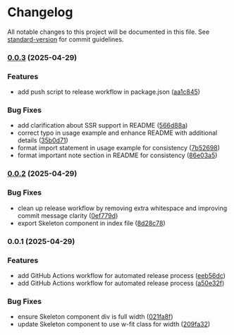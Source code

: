 # Changelog

All notable changes to this project will be documented in this file. See [standard-version](https://github.com/conventional-changelog/standard-version) for commit guidelines.

### [0.0.3](https://github.com/rime-ui/suspensible-image/compare/v0.0.2...v0.0.3) (2025-04-29)


### Features

* add push script to release workflow in package.json ([aa1c845](https://github.com/rime-ui/suspensible-image/commit/aa1c845aa77859ef9711d9c131ccb1791b950a48))


### Bug Fixes

* add clarification about SSR support in README ([566d88a](https://github.com/rime-ui/suspensible-image/commit/566d88a2a7c2027a666934dd546de5ed03521db9))
* correct typo in usage example and enhance README with additional details ([35b0d71](https://github.com/rime-ui/suspensible-image/commit/35b0d71ff6a060baefb9832f22bb2fb47272ff6a))
* format import statement in usage example for consistency ([7b52698](https://github.com/rime-ui/suspensible-image/commit/7b526986aa98897b6649e142d848abc5ac096c38))
* format important note section in README for consistency ([86e03a5](https://github.com/rime-ui/suspensible-image/commit/86e03a5e383689b0a4d525aac7944e61560fb335))

### [0.0.2](https://github.com/rime-ui/suspensible-image/compare/v0.0.1...v0.0.2) (2025-04-29)


### Bug Fixes

* clean up release workflow by removing extra whitespace and improving commit message clarity ([0ef779d](https://github.com/rime-ui/suspensible-image/commit/0ef779d3f33ab00dab1954bdfe191a09df22bb49))
* export Skeleton component in index file ([8d28c78](https://github.com/rime-ui/suspensible-image/commit/8d28c7886150580082eafb3f13ee5c84f0ea6415))

### 0.0.1 (2025-04-29)


### Features

* add GitHub Actions workflow for automated release process ([eeb56dc](https://github.com/rime-ui/suspensible-image/commit/eeb56dccf681b819b78630658fbe2b4bf2936623))
* add GitHub Actions workflow for automated release process ([a50e32f](https://github.com/rime-ui/suspensible-image/commit/a50e32fddde24979e58ff4f97b0ca684454fab6f))


### Bug Fixes

* ensure Skeleton component div is full width ([021fa8f](https://github.com/rime-ui/suspensible-image/commit/021fa8fe0d5182be10190eb1699bf46fd5bc1463))
* update Skeleton component to use w-fit class for width ([209fa32](https://github.com/rime-ui/suspensible-image/commit/209fa32224c06603dc1adac38383e753a6c0bab2))
